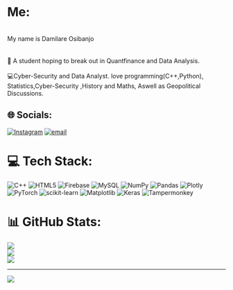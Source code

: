 # Me:
<br>My name is Damilare Osibanjo<br/><br><br>🧠 A student hoping to break out in Quantfinance and Data Analysis.<br/><br>💻Cyber-Security and Data Analyst. love programming(C++,Python), Statistics,Cyber-Security ,History and Maths, Aswell as Geopolitical Discussions.<br/>


## 🌐 Socials:
[![Instagram](https://img.shields.io/badge/Instagram-%23E4405F.svg?logo=Instagram&logoColor=white)](https://instagram.com/nulisdami) [![email](https://img.shields.io/badge/Email-D14836?logo=gmail&logoColor=white)](mailto:damiade5banjo@gmail.com) 

# 💻 Tech Stack:
![C++](https://img.shields.io/badge/c++-%2300599C.svg?style=plastic&logo=c%2B%2B&logoColor=white) ![HTML5](https://img.shields.io/badge/html5-%23E34F26.svg?style=plastic&logo=html5&logoColor=white) ![Firebase](https://img.shields.io/badge/firebase-%23039BE5.svg?style=plastic&logo=firebase) ![MySQL](https://img.shields.io/badge/mysql-4479A1.svg?style=plastic&logo=mysql&logoColor=white) ![NumPy](https://img.shields.io/badge/numpy-%23013243.svg?style=plastic&logo=numpy&logoColor=white) ![Pandas](https://img.shields.io/badge/pandas-%23150458.svg?style=plastic&logo=pandas&logoColor=white) ![Plotly](https://img.shields.io/badge/Plotly-%233F4F75.svg?style=plastic&logo=plotly&logoColor=white) ![PyTorch](https://img.shields.io/badge/PyTorch-%23EE4C2C.svg?style=plastic&logo=PyTorch&logoColor=white) ![scikit-learn](https://img.shields.io/badge/scikit--learn-%23F7931E.svg?style=plastic&logo=scikit-learn&logoColor=white) ![Matplotlib](https://img.shields.io/badge/Matplotlib-%23ffffff.svg?style=plastic&logo=Matplotlib&logoColor=black) ![Keras](https://img.shields.io/badge/Keras-%23D00000.svg?style=plastic&logo=Keras&logoColor=white) ![Tampermonkey](https://img.shields.io/badge/tampermonkey-%2300485B.svg?style=plastic&logo=tampermonkey&logoColor=white)
# 📊 GitHub Stats:
![](https://github-readme-stats.vercel.app/api?username=NulledGarp&theme=gruvbox&hide_border=false&include_all_commits=false&count_private=false)<br/>
![](https://nirzak-streak-stats.vercel.app/?user=NulledGarp&theme=gruvbox&hide_border=false)<br/>
![](https://github-readme-stats.vercel.app/api/top-langs/?username=NulledGarp&theme=gruvbox&hide_border=false&include_all_commits=false&count_private=false&layout=compact)

---
[![](https://visitcount.itsvg.in/api?id=NulledGarp&icon=0&color=5)](https://visitcount.itsvg.in)

<!-- Proudly created with GPRM ( https://gprm.itsvg.in ) -->

